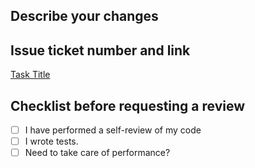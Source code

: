 ## Describe your changes

## Issue ticket number and link

[Task Title](https://www.notion.so/Compute-SN-c27d35dd084e4c4d92374f55cdd293f2?p=f9b26856f1a6406892b5db46446260da&pm=s)

## Checklist before requesting a review
- [ ] I have performed a self-review of my code
- [ ] I wrote tests.
- [ ] Need to take care of performance?
